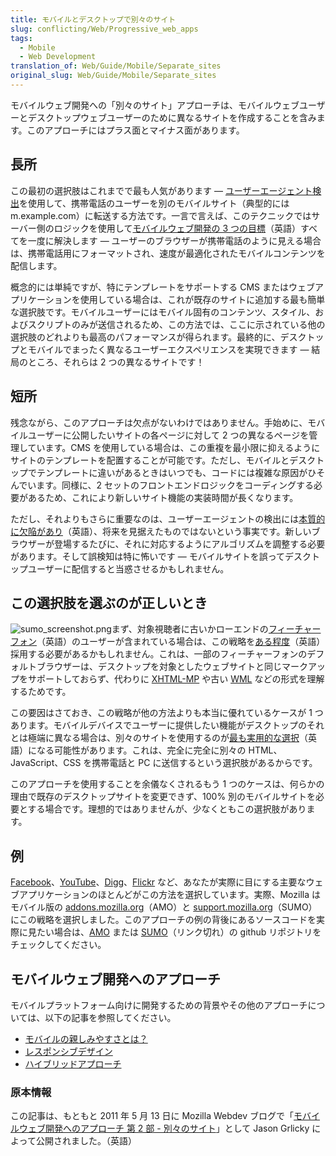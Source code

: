 ```yaml
---
title: モバイルとデスクトップで別々のサイト
slug: conflicting/Web/Progressive_web_apps
tags:
  - Mobile
  - Web Development
translation_of: Web/Guide/Mobile/Separate_sites
original_slug: Web/Guide/Mobile/Separate_sites
---
```


モバイルウェブ開発への「別々のサイト」アプローチは、モバイルウェブユーザーとデスクトップウェブユーザーのために異なるサイトを作成することを含みます。このアプローチにはプラス面とマイナス面があります。

## 長所

この最初の選択肢はこれまでで最も人気があります — [ユーザーエージェント検出](https://ja.wikipedia.org/wiki/ユーザーエージェント#ユーザーエージェント・スニッフィング)を使用して、携帯電話のユーザーを別のモバイルサイト（典型的には m.example.com）に転送する方法です。一言で言えば、このテクニックではサーバー側のロジックを使用して[モバイルウェブ開発の 3 つの目標](http://blog.mozilla.com/webdev/2011/05/04/approaches-to-mobile-web-development-part-1-what-is-mobile-friendliness/)（英語）すべてを一度に解決します — ユーザーのブラウザーが携帯電話のように見える場合は、携帯電話用にフォーマットされ、速度が最適化されたモバイルコンテンツを配信します。

概念的には単純ですが、特にテンプレートをサポートする CMS またはウェブアプリケーションを使用している場合は、これが既存のサイトに追加する最も簡単な選択肢です。モバイルユーザーにはモバイル固有のコンテンツ、スタイル、およびスクリプトのみが送信されるため、この方法では、ここに示されている他の選択肢のどれよりも最高のパフォーマンスが得られます。最終的に、デスクトップとモバイルでまったく異なるユーザーエクスペリエンスを実現できます — 結局のところ、それらは 2 つの異なるサイトです！

## 短所

残念ながら、このアプローチは欠点がないわけではありません。手始めに、モバイルユーザーに公開したいサイトの各ページに対して 2 つの異なるページを管理しています。CMS を使用している場合は、この重複を最小限に抑えるようにサイトのテンプレートを配置することが可能です。ただし、モバイルとデスクトップでテンプレートに違いがあるときはいつでも、コードには複雑な原因がひそんでいます。同様に、2 セットのフロントエンドロジックをコーディングする必要があるため、これにより新しいサイト機能の実装時間が長くなります。

ただし、それよりもさらに重要なのは、ユーザーエージェントの検出には[本質的に欠陥があり](http://css-tricks.com/browser-detection-is-bad/)（英語）、将来を見据えたものではないという事実です。新しいブラウザーが登場するたびに、それに対応するようにアルゴリズムを調整する必要があります。そして誤検知は特に怖いです — モバイルサイトを誤ってデスクトップユーザーに配信すると当惑させるかもしれません。

## この選択肢を選ぶのが正しいとき

![sumo_screenshot.png](sumo_screenshot.png)まず、対象視聴者に古いかローエンドの[フィーチャーフォン](http://www.cnet.com/8301-17918_1-10461614-85.html)（英語）のユーザーが含まれている場合は、この戦略を[ある程度](http://www.passani.it/gap/#adaptation)（英語）採用する必要があるかもしれません。これは、一部のフィーチャーフォンのデフォルトブラウザーは、デスクトップを対象としたウェブサイトと同じマークアップをサポートしておらず、代わりに [XHTML-MP](http://ja.wikipedia.org/wiki/XHTML_Mobile_Profile) や古い [WML](http://ja.wikipedia.org/wiki/Wireless_Markup_Language) などの形式を理解するためです。

この要因はさておき、この戦略が他の方法よりも本当に優れているケースが 1 つあります。モバイルデバイスでユーザーに提供したい機能がデスクトップのそれとは極端に異なる場合は、別々のサイトを使用するのが[最も実用的な選択](http://tripleodeon.com/2010/10/not-a-mobile-web-merely-a-320px-wide-one)（英語）になる可能性があります。これは、完全に完全に別々の HTML、JavaScript、CSS を携帯電話と PC に送信するという選択肢があるからです。

このアプローチを使用することを余儀なくされるもう 1 つのケースは、何らかの理由で既存のデスクトップサイトを変更できず、100% 別のモバイルサイトを必要とする場合です。理想的ではありませんが、少なくともこの選択肢があります。

## 例

[Facebook](http://m.facebook.com/)、[YouTube](http://m.youtube.com/)、[Digg](http://m.digg.com/ "Mobile Digg")、[Flickr](http://m.flickr.com/ "Mobile Flickr") など、あなたが実際に目にする主要なウェブアプリケーションのほとんどがこの方法を選択しています。実際、Mozilla はモバイル版の [addons.mozilla.org](https://addons.mozilla.org/)（AMO）と [support.mozilla.org](http://support.mozilla.com/)（SUMO）にこの戦略を選択しました。このアプローチの例の背後にあるソースコードを実際に見たい場合は、[AMO](https://github.com/jbalogh/zamboni/) または [SUMO](https://github.com/jsocol/kitsune)（リンク切れ）の github リポジトリをチェックしてください。

## モバイルウェブ開発へのアプローチ

モバイルプラットフォーム向けに開発するための背景やその他のアプローチについては、以下の記事を参照してください。

- [モバイルの親しみやすさとは？](/ja/docs/Web/Guide/Mobile/Mobile-friendliness)
- [レスポンシブデザイン](/ja/docs/Web_Development/Mobile/Responsive_design)
- [ハイブリッドアプローチ](/ja/docs/Web/Guide/Mobile/A_hybrid_approach)

### 原本情報

この記事は、もともと 2011 年 5 月 13 日に Mozilla Webdev ブログで「[モバイルウェブ開発へのアプローチ 第 2 部 - 別々のサイト](http://blog.mozilla.com/webdev/2011/05/13/approaches-to-mobile-web-development-part-2-separate-sites/)」として Jason Grlicky によって公開されました。（英語）
